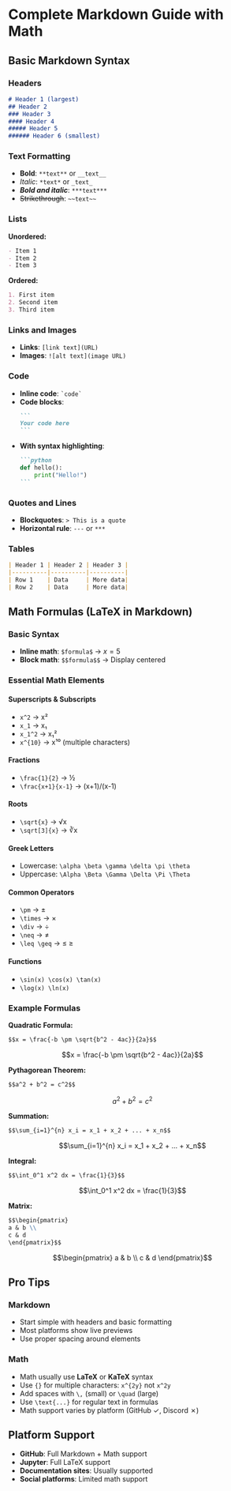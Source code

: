 # Complete Markdown Guide with Math

## Basic Markdown Syntax

### Headers
```markdown
# Header 1 (largest)
## Header 2
### Header 3
#### Header 4
##### Header 5
###### Header 6 (smallest)
```

### Text Formatting
- **Bold**: `**text**` or `__text__`
- *Italic*: `*text*` or `_text_`
- ***Bold and italic***: `***text***`
- ~~Strikethrough~~: `~~text~~`

### Lists
**Unordered:**
```markdown
- Item 1
- Item 2
- Item 3
```

**Ordered:**
```markdown
1. First item
2. Second item
3. Third item
```

### Links and Images
- **Links**: `[link text](URL)`
- **Images**: `![alt text](image URL)`

### Code
- **Inline code**: `` `code` ``
- **Code blocks**:
  ````markdown
  ```
  Your code here
  ```
  ````
- **With syntax highlighting**:
  ````markdown
  ```python
  def hello():
      print("Hello!")
  ```
  ````

### Quotes and Lines
- **Blockquotes**: `> This is a quote`
- **Horizontal rule**: `---` or `***`

### Tables
```markdown
| Header 1 | Header 2 | Header 3 |
|----------|----------|----------|
| Row 1    | Data     | More data|
| Row 2    | Data     | More data|
```

## Math Formulas (LaTeX in Markdown)

### Basic Syntax
- **Inline math**: `$formula$` → $x = 5$
- **Block math**: `$$formula$$` → Display centered

### Essential Math Elements

#### Superscripts & Subscripts
- `x^2` → x²
- `x_1` → x₁
- `x_1^2` → x₁²
- `x^{10}` → x¹⁰ (multiple characters)

#### Fractions
- `\frac{1}{2}` → ½
- `\frac{x+1}{x-1}` → (x+1)/(x-1)

#### Roots
- `\sqrt{x}` → √x
- `\sqrt[3]{x}` → ∛x

#### Greek Letters
- Lowercase: `\alpha \beta \gamma \delta \pi \theta`
- Uppercase: `\Alpha \Beta \Gamma \Delta \Pi \Theta`

#### Common Operators
- `\pm` → ±
- `\times` → ×
- `\div` → ÷
- `\neq` → ≠
- `\leq \geq` → ≤ ≥

#### Functions
- `\sin(x) \cos(x) \tan(x)`
- `\log(x) \ln(x)`

### Example Formulas

**Quadratic Formula:**
```markdown
$$x = \frac{-b \pm \sqrt{b^2 - 4ac}}{2a}$$
```
$$x = \frac{-b \pm \sqrt{b^2 - 4ac}}{2a}$$

**Pythagorean Theorem:**
```markdown
$$a^2 + b^2 = c^2$$
```
$$a^2 + b^2 = c^2$$

**Summation:**
```markdown
$$\sum_{i=1}^{n} x_i = x_1 + x_2 + ... + x_n$$
```
$$\sum_{i=1}^{n} x_i = x_1 + x_2 + ... + x_n$$

**Integral:**
```markdown
$$\int_0^1 x^2 dx = \frac{1}{3}$$
```
$$\int_0^1 x^2 dx = \frac{1}{3}$$

**Matrix:**
```markdown
$$\begin{pmatrix}
a & b \\
c & d
\end{pmatrix}$$
```
$$\begin{pmatrix}
a & b \\
c & d
\end{pmatrix}$$

## Pro Tips

### Markdown
- Start simple with headers and basic formatting
- Most platforms show live previews
- Use proper spacing around elements

### Math
- Math usually use **LaTeX** or **KaTeX** syntax
- Use `{}` for multiple characters: `x^{2y}` not `x^2y`
- Add spaces with `\,` (small) or `\quad` (large)
- Use `\text{...}` for regular text in formulas
- Math support varies by platform (GitHub ✓, Discord ✗)

## Platform Support
- **GitHub**: Full Markdown + Math support
- **Jupyter**: Full LaTeX support
- **Documentation sites**: Usually supported
- **Social platforms**: Limited math support